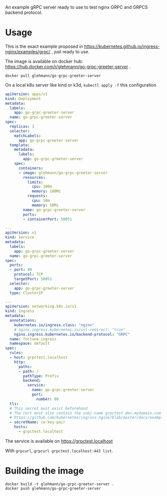 An example gRPC server ready to use to test nginx GRPC and GRPCS backend protocol.

# Usage

This is the exact example proposed in https://kubernetes.github.io/ingress-nginx/examples/grpc/ , just ready to use.

The image is available on docker hub: https://hub.docker.com/r/glehmann/go-grpc-greeter-server .

~~~
docker pull glehmann/go-grpc-greeter-server
~~~

On a local k8s server like kind or k3d, `kubectl apply -f` this configuration

~~~yaml
apiVersion: apps/v1
kind: Deployment
metadata:
  labels:
    app: go-grpc-greeter-server
  name: go-grpc-greeter-server
spec:
  replicas: 1
  selector:
    matchLabels:
      app: go-grpc-greeter-server
  template:
    metadata:
      labels:
        app: go-grpc-greeter-server
    spec:
      containers:
      - image: glehmann/go-grpc-greeter-server
        resources:
          limits:
            cpu: 100m
            memory: 100Mi
          requests:
            cpu: 50m
            memory: 50Mi
        name: go-grpc-greeter-server
        ports:
        - containerPort: 50051

---
apiVersion: v1
kind: Service
metadata:
  labels:
    app: go-grpc-greeter-server
  name: go-grpc-greeter-server
spec:
  ports:
  - port: 80
    protocol: TCP
    targetPort: 50051
  selector:
    app: go-grpc-greeter-server
  type: ClusterIP

---
apiVersion: networking.k8s.io/v1
kind: Ingress
metadata:
  annotations:
    kubernetes.io/ingress.class: "nginx"
    # nginx.ingress.kubernetes.io/ssl-redirect: "true"
    nginx.ingress.kubernetes.io/backend-protocol: "GRPC"
  name: fortune-ingress
  namespace: default
spec:
  rules:
  - host: grpctest.localhost
    http:
      paths:
      - path: /
        pathType: Prefix
        backend:
          service:
            name: go-grpc-greeter-server
            port:
              number: 80
  tls:
  # This secret must exist beforehand
  # The cert must also contain the subj-name grpctest.dev.mydomain.com
  # https://github.com/kubernetes/ingress-nginx/blob/master/docs/examples/PREREQUISITES.md#tls-certificates
  - secretName: ca-key-pair
    hosts:
      - grpctest.localhost
~~~

The service is available on https://grpctest.localhost

With `grpcurl`, `grpcurl grpctest.localhost:443 list`.

# Building the image

~~~
docker build -t glehmann/go-grpc-greeter-server .
docker push glehmann/go-grpc-greeter-server
~~~
